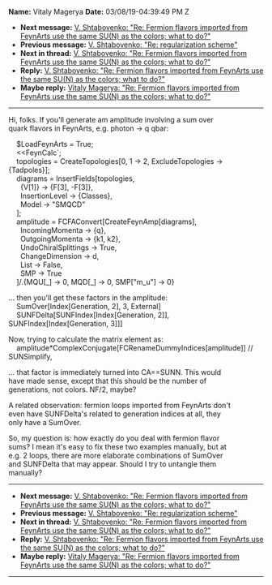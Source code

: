 **Name:** Vitaly Magerya
**Date:** 03/08/19-04:39:49 PM Z

  - **Next message:** [V. Shtabovenko: "Re: Fermion flavors imported
    from FeynArts use the same SU(N) as the colors; what to
    do?"](1490.html)
  - **Previous message:** [V. Shtabovenko: "Re: regularization
    scheme"](1488.html)
  - **Next in thread:** [V. Shtabovenko: "Re: Fermion flavors imported
    from FeynArts use the same SU(N) as the colors; what to
    do?"](1490.html)
  - **Reply:** [V. Shtabovenko: "Re: Fermion flavors imported from
    FeynArts use the same SU(N) as the colors; what to do?"](1490.html)
  - **Maybe reply:** [Vitaly Magerya: "Re: Fermion flavors imported from
    FeynArts use the same SU(N) as the colors; what to do?"](1491.html)

-----

Hi, folks. If you'll generate am amplitude involving a sum over  
quark flavors in FeynArts, e.g. photon -\> q qbar:  

    $LoadFeynArts = True;  
    <<FeynCalc\`;  
    topologies = CreateTopologies[0, 1 -\> 2, ExcludeTopologies -\>
{Tadpoles}];  
    diagrams = InsertFields[topologies,  
      {V[1]} -\> {F[3], -F[3]},  
      InsertionLevel -\> {Classes},  
      Model -\> "SMQCD"  
    ];  
    amplitude = FCFAConvert[CreateFeynAmp[diagrams],  
      IncomingMomenta -\> {q},  
      OutgoingMomenta -\> {k1, k2},  
      UndoChiralSplittings -\> True,  
      ChangeDimension -\> d,  
      List -\> False,  
      SMP -\> True  
    ]/.{MQU[\_] -\> 0, MQD[\_] -\> 0,
SMP["m\_u"] -\> 0}  

... then you'll get these factors in the amplitude:  
    SumOver[Index[Generation, 2], 3, External]  
    SUNFDelta[SUNFIndex[Index[Generation, 2]],
SUNFIndex[Index[Generation, 3]]]  

Now, trying to calculate the matrix element as:  
    amplitude\*ComplexConjugate[FCRenameDummyIndices[amplitude]]
// SUNSimplify,  

... that factor is immediately turned into CA==SUNN. This would  
have made sense, except that this should be the number of  
generations, not colors. NF/2, maybe?  

A related observation: fermion loops imported from FeynArts don't  
even have SUNFDelta's related to generation indices at all, they  
only have a SumOver.  

So, my question is: how exactly do you deal with fermion flavor  
sums? I mean it's easy to fix these two examples manually, but at  
e.g. 2 loops, there are more elaborate combinations of SumOver  
and SUNFDelta that may appear. Should I try to untangle them  
manually?  

-----

  - **Next message:** [V. Shtabovenko: "Re: Fermion flavors imported
    from FeynArts use the same SU(N) as the colors; what to
    do?"](1490.html)
  - **Previous message:** [V. Shtabovenko: "Re: regularization
    scheme"](1488.html)
  - **Next in thread:** [V. Shtabovenko: "Re: Fermion flavors imported
    from FeynArts use the same SU(N) as the colors; what to
    do?"](1490.html)
  - **Reply:** [V. Shtabovenko: "Re: Fermion flavors imported from
    FeynArts use the same SU(N) as the colors; what to do?"](1490.html)
  - **Maybe reply:** [Vitaly Magerya: "Re: Fermion flavors imported from
    FeynArts use the same SU(N) as the colors; what to do?"](1491.html)

-----

